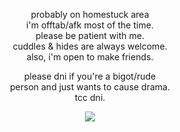 <div align="center">
  <p>
    probably on homestuck area<br>
    i'm offtab/afk most of the time.<br>
    please be patient with me.<br>
    cuddles & hides are always welcome.<br>
    also, i'm open to make friends.<br>
  </p>
  <p>
    please dni if you're a bigot/rude<br>
    person and just wants to cause drama.<br>
    tcc dni.<br>
    
  </p>
  <div>
    <img src="https://komarev.com/ghpvc/?username=pawesum&color=961006"></a>
  </div>
</div>
